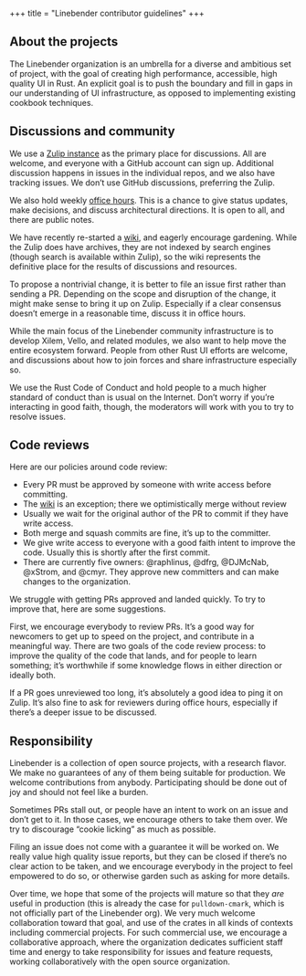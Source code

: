 +++
title = "Linebender contributor guidelines"
+++

## About the projects

The Linebender organization is an umbrella for a diverse and ambitious set of project, with the goal of creating high performance, accessible, high quality UI in Rust. An explicit goal is to push the boundary and fill in gaps in our understanding of UI infrastructure, as opposed to implementing existing cookbook techniques.

## Discussions and community

We use a [Zulip instance](https://xi.zulipchat.com/) as the primary place for discussions. All are welcome, and everyone with a GitHub account can sign up. Additional discussion happens in issues in the individual repos, and we also have tracking issues. We don’t use GitHub discussions, preferring the Zulip.

We also hold weekly [office hours]. This is a chance to give status updates, make decisions, and discuss architectural directions. It is open to all, and there are public notes.

We have recently re-started a [wiki], and eagerly encourage gardening. While the Zulip does have archives, they are not indexed by search engines (though search is available within Zulip), so the wiki represents the definitive place for the results of discussions and resources.

To propose a nontrivial change, it is better to file an issue first rather than sending a PR. Depending on the scope and disruption of the change, it might make sense to bring it up on Zulip. Especially if a clear consensus doesn’t emerge in a reasonable time, discuss it in office hours.

While the main focus of the Linebender community infrastructure is to develop Xilem, Vello, and related modules, we also want to help move the entire ecosystem forward. People from other Rust UI efforts are welcome, and discussions about how to join forces and share infrastructure especially so.

We use the Rust Code of Conduct and hold people to a much higher standard of conduct than is usual on the Internet. Don’t worry if you’re interacting in good faith, though, the moderators will work with you to try to resolve issues.

## Code reviews

Here are our policies around code review:

* Every PR must be approved by someone with write access before committing.
* The [wiki] is an exception; there we optimistically merge without review
* Usually we wait for the original author of the PR to commit if they have write access.
* Both merge and squash commits are fine, it’s up to the committer.
* We give write access to everyone with a good faith intent to improve the code. Usually this is shortly after the first commit.
* There are currently five owners: @raphlinus, @dfrg, @DJMcNab, @xStrom, and @cmyr. They approve new committers and can make changes to the organization.

We struggle with getting PRs approved and landed quickly. To try to improve that, here are some suggestions.

First, we encourage everybody to review PRs. It’s a good way for newcomers to get up to speed on the project, and contribute in a meaningful way. There are two goals of the code review process: to improve the quality of the code that lands, and for people to learn something; it’s worthwhile if some knowledge flows in either direction or ideally both.

If a PR goes unreviewed too long, it’s absolutely a good idea to ping it on Zulip. It’s also fine to ask for reviewers during office hours, especially if there’s a deeper issue to be discussed.

## Responsibility

Linebender is a collection of open source projects, with a research flavor. We make no guarantees of any of them being suitable for production. We welcome contributions from anybody. Participating should be done out of joy and should not feel like a burden.

Sometimes PRs stall out, or people have an intent to work on an issue and don’t get to it. In those cases, we encourage others to take them over. We try to discourage “cookie licking” as much as possible.

Filing an issue does not come with a guarantee it will be worked on. We really value high quality issue reports, but they can be closed if there’s no clear action to be taken, and we encourage everybody in the project to feel empowered to do so, or otherwise garden such as asking for more details.

Over time, we hope that some of the projects will mature so that they *are* useful in production (this is already the case for `pulldown-cmark`, which is not officially part of the Linebender org). We very much welcome collaboration toward that goal, and use of the crates in all kinds of contexts including commercial projects. For such commercial use, we encourage a collaborative approach, where the organization dedicates sufficient staff time and energy to take responsibility for issues and feature requests, working collaboratively with the open source organization.

[cookie licking]: https://devblogs.microsoft.com/oldnewthing/20091201-00/?p=15843
[office hours]: /wiki/office-hours
[wiki]: /wiki
